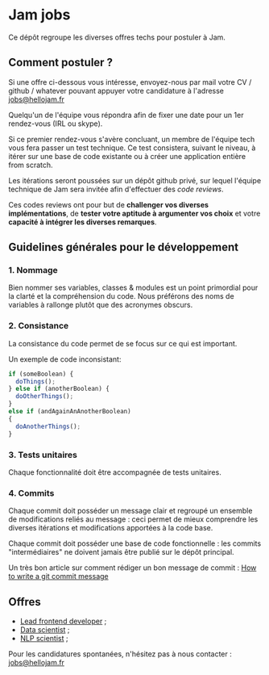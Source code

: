 # Jam jobs

Ce dépôt regroupe les diverses offres techs pour postuler à Jam.

## Comment postuler ?

Si une offre ci-dessous vous intéresse, envoyez-nous par mail votre CV / github
/ whatever pouvant appuyer votre candidature à l'adresse [jobs@hellojam.fr](mailto:jobs@hellojam.fr)

Quelqu'un de l'équipe vous répondra afin de fixer une date pour un 1er rendez-vous (IRL
ou skype).

Si ce premier rendez-vous s'avère concluant, un membre de l'équipe tech vous
fera passer un test technique. Ce test consistera, suivant le niveau, à itérer sur
une base de code existante ou à créer une application entière from scratch.

Les itérations seront poussées sur un dépôt github privé, sur lequel l'équipe
technique de Jam sera invitée afin d'effectuer des *code reviews*.

Ces codes reviews ont pour but de **challenger vos diverses implémentations**, de
**tester votre aptitude à argumenter vos choix** et votre **capacité à intégrer les
diverses remarques**.

## Guidelines générales pour le développement

### 1. Nommage

Bien nommer ses variables, classes & modules est un point primordial pour la
clarté et la compréhension du code. Nous préférons des noms de variables à
rallonge plutôt que des acronymes obscurs.

### 2. Consistance

La consistance du code permet de se focus sur ce qui est important.

Un exemple de code inconsistant:

```js
if (someBoolean) {
  doThings();
} else if (anotherBoolean) {
  doOtherThings();
}
else if (andAgainAnAnotherBoolean)
{
  doAnotherThings();
}
```

### 3. Tests unitaires

Chaque fonctionnalité doit être accompagnée de tests unitaires.

### 4. Commits

Chaque commit doit posséder un message clair et regroupé un ensemble de
modifications reliés au message : ceci permet de mieux comprendre les diverses
itérations et modifications apportées à la code base.

Chaque commit doit posséder une base de code fonctionnelle : les commits
"intermédiaires" ne doivent jamais être publié sur le dépôt principal.

Un très bon article sur comment rédiger un bon message de commit :
[How to write a git commit message](http://chris.beams.io/posts/git-commit)

## Offres

* [Lead frontend developer](offres/lead-frontend.md) ;
* [Data scientist](offres/data-scientist.md) ;
* [NLP scientist](offres/nlp-scientist.md) ;

Pour les candidatures spontanées, n'hésitez pas à nous contacter :
[jobs@hellojam.fr](mailto:jobs@hellojam.fr)
